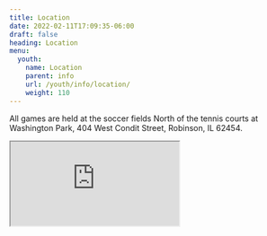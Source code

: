 ```yaml
---
title: Location
date: 2022-02-11T17:09:35-06:00
draft: false
heading: Location
menu:
  youth:
    name: Location
    parent: info
    url: /youth/info/location/
    weight: 110
---
```

All games are held at the soccer fields North of the tennis courts at Washington Park, 404 West Condit Street, Robinson, IL 62454.

<iframe src="https://www.google.com/maps/embed?pb=!1m18!1m12!1m3!1d1198.120206278188!2d-87.7448505089323!3d39.0118449213511!2m3!1f0!2f0!3f0!3m2!1i1024!2i768!4f13.1!3m3!1m2!1s0x88726d4f995995d7%3A0x813f006d45e8c155!2sRobinson%20Youth%20League%20Soccer%20Fields!5e1!3m2!1sen!2sus!4v1647462132893!5m2!1sen!2sus">